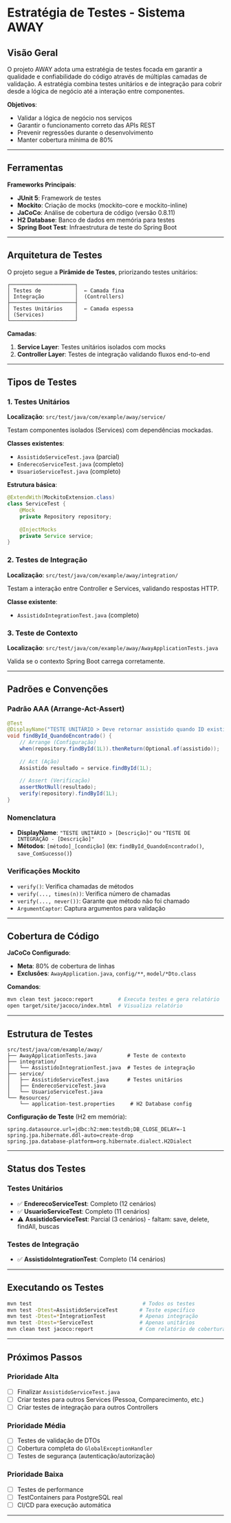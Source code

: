 # Estratégia de Testes - Sistema AWAY

## Visão Geral

O projeto AWAY adota uma estratégia de testes focada em garantir a qualidade e confiabilidade do código através de múltiplas camadas de validação. A estratégia combina testes unitários e de integração para cobrir desde a lógica de negócio até a interação entre componentes.

**Objetivos**:
- Validar a lógica de negócio nos serviços
- Garantir o funcionamento correto das APIs REST
- Prevenir regressões durante o desenvolvimento
- Manter cobertura mínima de 80%

---

## Ferramentas

**Frameworks Principais**:
- **JUnit 5**: Framework de testes
- **Mockito**: Criação de mocks (mockito-core e mockito-inline)
- **JaCoCo**: Análise de cobertura de código (versão 0.8.11)
- **H2 Database**: Banco de dados em memória para testes
- **Spring Boot Test**: Infraestrutura de teste do Spring Boot

---

## Arquitetura de Testes

O projeto segue a **Pirâmide de Testes**, priorizando testes unitários:

```
┌─────────────────────┐
│ Testes de           │  ← Camada fina
│ Integração          │  (Controllers)
├─────────────────────┤
│ Testes Unitários    │  ← Camada espessa
│ (Services)          │
└─────────────────────┘
```

**Camadas**:
1. **Service Layer**: Testes unitários isolados com mocks
2. **Controller Layer**: Testes de integração validando fluxos end-to-end

---

## Tipos de Testes

### 1. Testes Unitários
**Localização**: `src/test/java/com/example/away/service/`

Testam componentes isolados (Services) com dependências mockadas.

**Classes existentes**:
- `AssistidoServiceTest.java` (parcial)
- `EnderecoServiceTest.java` (completo)
- `UsuarioServiceTest.java` (completo)

**Estrutura básica**:
```java
@ExtendWith(MockitoExtension.class)
class ServiceTest {
    @Mock
    private Repository repository;
    
    @InjectMocks
    private Service service;
}
```

### 2. Testes de Integração
**Localização**: `src/test/java/com/example/away/integration/`

Testam a interação entre Controller e Services, validando respostas HTTP.

**Classe existente**:
- `AssistidoIntegrationTest.java` (completo)

### 3. Teste de Contexto
**Localização**: `src/test/java/com/example/away/AwayApplicationTests.java`

Valida se o contexto Spring Boot carrega corretamente.

---

## Padrões e Convenções

### Padrão AAA (Arrange-Act-Assert)

```java
@Test
@DisplayName("TESTE UNITÁRIO > Deve retornar assistido quando ID existir")
void findById_QuandoEncontrado() {
    // Arrange (Configuração)
    when(repository.findById(1L)).thenReturn(Optional.of(assistido));
    
    // Act (Ação)
    Assistido resultado = service.findById(1L);
    
    // Assert (Verificação)
    assertNotNull(resultado);
    verify(repository).findById(1L);
}
```

### Nomenclatura

- **DisplayName**: `"TESTE UNITÁRIO > [Descrição]"` ou `"TESTE DE INTEGRAÇÃO - [Descrição]"`
- **Métodos**: `[método]_[condição]` (ex: `findById_QuandoEncontrado()`, `save_ComSucesso()`)

### Verificações Mockito

- `verify()`: Verifica chamadas de métodos
- `verify(..., times(n))`: Verifica número de chamadas
- `verify(..., never())`: Garante que método não foi chamado
- `ArgumentCaptor`: Captura argumentos para validação

---

## Cobertura de Código

**JaCoCo Configurado**:
- **Meta**: 80% de cobertura de linhas
- **Exclusões**: `AwayApplication.java`, `config/**`, `model/*Dto.class`

**Comandos**:
```bash
mvn clean test jacoco:report        # Executa testes e gera relatório
open target/site/jacoco/index.html  # Visualiza relatório
```

---

## Estrutura de Testes

```
src/test/java/com/example/away/
├── AwayApplicationTests.java          # Teste de contexto
├── integration/
│   └── AssistidoIntegrationTest.java  # Testes de integração
├── service/
│   ├── AssistidoServiceTest.java      # Testes unitários
│   ├── EnderecoServiceTest.java
│   └── UsuarioServiceTest.java
└── Resources/
    └── application-test.properties     # H2 Database config
```

**Configuração de Teste** (H2 em memória):
```properties
spring.datasource.url=jdbc:h2:mem:testdb;DB_CLOSE_DELAY=-1
spring.jpa.hibernate.ddl-auto=create-drop
spring.jpa.database-platform=org.hibernate.dialect.H2Dialect
```

---

## Status dos Testes

### Testes Unitários
- ✅ **EnderecoServiceTest**: Completo (12 cenários)
- ✅ **UsuarioServiceTest**: Completo (11 cenários)
- ⚠️ **AssistidoServiceTest**: Parcial (3 cenários) - faltam: save, delete, findAll, buscas

### Testes de Integração
- ✅ **AssistidoIntegrationTest**: Completo (14 cenários)

---

## Executando os Testes

```bash
mvn test                                    # Todos os testes
mvn test -Dtest=AssistidoServiceTest       # Teste específico
mvn test -Dtest=*IntegrationTest           # Apenas integração
mvn test -Dtest=*ServiceTest               # Apenas unitários
mvn clean test jacoco:report               # Com relatório de cobertura
```

---

## Próximos Passos

### Prioridade Alta
- [ ] Finalizar `AssistidoServiceTest.java`
- [ ] Criar testes para outros Services (Pessoa, Comparecimento, etc.)
- [ ] Criar testes de integração para outros Controllers

### Prioridade Média
- [ ] Testes de validação de DTOs
- [ ] Cobertura completa do `GlobalExceptionHandler`
- [ ] Testes de segurança (autenticação/autorização)

### Prioridade Baixa
- [ ] Testes de performance
- [ ] TestContainers para PostgreSQL real
- [ ] CI/CD para execução automática

---


